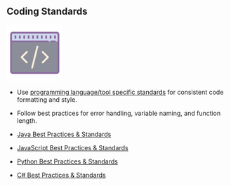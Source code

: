 ## Coding Standards

![Git](./images/code-style.png)

- Use [programming language/tool specific standards](#) for consistent code formatting and style.
- Follow best practices for error handling, variable naming, and function length.

- [Java Best Practices & Standards ](/Technology/Java/README.md)

- [JavaScript Best Practices & Standards](/Technology/Javascript/README.md)

- [Python Best Practices & Standards](/Technology/Python/README.md)

- [C# Best Practices & Standards](/Technology/C-Sharp/README.md)
